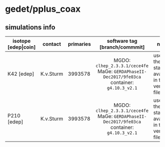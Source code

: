 # gedet/pplus_coax

## simulations info

| isotope \[edep\|coin\] | contact   | primaries | software tag \[branch/commmit\]                                                              | notes |
| ---------------------- | --------- | --------- | :------------------------------------------------------------------------------------------: | ----- |
| K42 \[edep\]           | K.v.Sturm | 3993578   | MGDO: `clhep_2.3.3.1/cece4fe` MaGe: `GERDAPhaseII-Dec2017/9fe03ca` container: `g4.10.3_v2.1` | used all the statistics available in the vertex file |
| P210 \[edep\]          | K.v.Sturm | 3993578   | MGDO: `clhep_2.3.3.1/cece4fe` MaGe: `GERDAPhaseII-Dec2017/9fe03ca` container: `g4.10.3_v2.1` | used all the statistics available in the vertex file |
